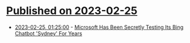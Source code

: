 # [Published on 2023-02-25](index.md)

* [2023-02-25, 01:25:00](https://slashdot.org/story/23/02/24/2045254/microsoft-has-been-secretly-testing-its-bing-chatbot-sydney-for-years?utm_source=rss1.0mainlinkanon&utm_medium=feed) - [Microsoft Has Been Secretly Testing Its Bing Chatbot 'Sydney' For Years](https://slashdot.org/story/23/02/24/2045254/microsoft-has-been-secretly-testing-its-bing-chatbot-sydney-for-years?utm_source=rss1.0mainlinkanon&utm_medium=feed)
